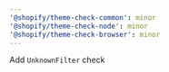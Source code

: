 ```yaml
---
'@shopify/theme-check-common': minor
'@shopify/theme-check-node': minor
'@shopify/theme-check-browser': minor
---
```


Add `UnknownFilter` check
